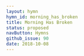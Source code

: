 ```yaml
---
layout: hymn
hymn_id: morning_has_broken
title: Morning Has Broken
status: proposed
navButton: Hymns
github_issue: 90
date: 2018-10-08
---
```


